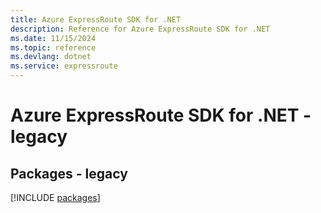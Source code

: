 ```yaml
---
title: Azure ExpressRoute SDK for .NET
description: Reference for Azure ExpressRoute SDK for .NET
ms.date: 11/15/2024
ms.topic: reference
ms.devlang: dotnet
ms.service: expressroute
---
```

# Azure ExpressRoute SDK for .NET - legacy
## Packages - legacy
[!INCLUDE [packages](expressroute-index.md)]